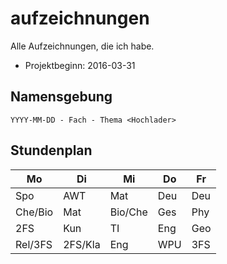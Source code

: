 # aufzeichnungen
Alle Aufzeichnungen, die ich habe.

- Projektbeginn: 2016-03-31

## Namensgebung
```YYYY-MM-DD - Fach - Thema <Hochlader>```

## Stundenplan

| Mo | Di | Mi | Do | Fr |
| --- | --- | --- | --- | --- |
| Spo | AWT | Mat | Deu | Deu |
| Che/Bio | Mat | Bio/Che | Ges | Phy |
| 2FS | Kun | TI | Eng | Geo |
| Rel/3FS | 2FS/Kla | Eng | WPU | 3FS |
